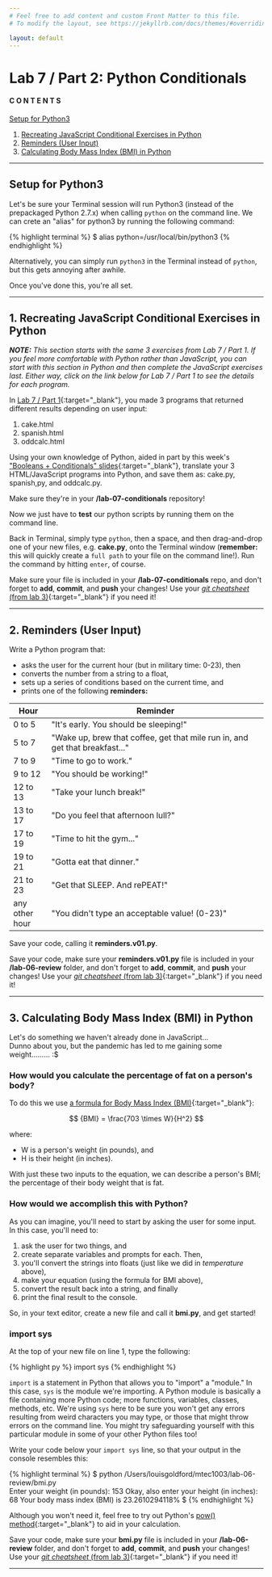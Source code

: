 ```yaml
---
# Feel free to add content and custom Front Matter to this file.
# To modify the layout, see https://jekyllrb.com/docs/themes/#overriding-theme-defaults

layout: default
---
```


<script src="https://cdn.mathjax.org/mathjax/latest/MathJax.js?config=TeX-AMS-MML_HTMLorMML" type="text/javascript"></script>
<!-- http://www.iangoodfellow.com/blog/jekyll/markdown/tex/2016/11/07/latex-in-markdown.html -->

# Lab 7 / Part 2: Python Conditionals   

#### C O N T E N T S  
<a href="#setup">Setup for Python3</a>  
1. <a href="#js-stuff">Recreating JavaScript Conditional Exercises in Python</a>  
2. <a href="#reminders-user">Reminders (User Input)</a>
3. <a href="#bmi">Calculating Body Mass Index (BMI) in Python</a>

* * *

<a id="setup"></a>
## Setup for Python3   

Let's be sure your Terminal session will run Python3 (instead of the prepackaged Python 2.7.x) when calling `python` on the command line. We can crete an "alias" for python3 by running the following command:  

  {% highlight terminal %}
  $ alias python=/usr/local/bin/python3 {% endhighlight %}

Alternatively, you can simply run `python3` in the Terminal instead of `python`, but this gets annoying after awhile.  

Once you've done this, you're all set.  

* * *  

<a id="js-stuff"></a>
## 1. Recreating JavaScript Conditional Exercises in Python    

_**NOTE:** This section starts with the same 3 exercises from Lab 7 / Part 1. If you feel more comfortable with Python rather than JavaScript, you can start with this section in Python and then complete the JavaScript exercises last. Either way, click on the link below for Lab 7 / Part 1 to see the details for each program._  

In [Lab 7 / Part 1](/Goldford-MTEC1003-OL04/labs/07/lab-07-part1-javascript-conditionals.html){:target="_blank"}, you made 3 programs that returned different results depending on user input:  

  1. cake.html  
  2. spanish.html  
  3. oddcalc.html  

Using your own knowledge of Python, aided in part by this week's ["Booleans + Conditionals" slides](https://einbahnstrasse.github.io/MTEC1003-OL04-slides/slides/python.conditionals.tutorial.v01/#/){:target="_blank"}, translate your 3 HTML/JavaScript programs into Python, and save them as: cake.py, spanish,py, and oddcalc.py.

Make sure they're in your **/lab-07-conditionals** repository!

Now we just have to **test** our python scripts by running them on the command line.

Back in Terminal, simply type `python`, then a space, and then drag-and-drop one of your new files, e.g. **cake.py**, onto the Terminal window (**remember:** this will quickly create a `full path` to your file on the command line!). Run the command by hitting `enter`, of course.

Make sure your file is included in your **/lab-07-conditionals** repo, and don't forget to **add**, **commit**, and **push** your changes! Use your [_git cheatsheet_ (from lab 3)](/Goldford-MTEC1003-OL04/labs/03/lab-03-git-intro.html){:target="_blank"} if you need it!  

* * *   

<a id="reminders-user"></a>
## 2. Reminders (User Input)  

Write a Python program that:
* asks the user for the current hour (but in military time: 0-23), then  
* converts the number from a string to a float,  
* sets up a series of conditions based on the current time, and  
* prints one of the following **reminders:**  

<div class="schedulingtable">
<table>
<colgroup>
<col width="15%" />
<col width="85%" />
</colgroup>
<thead>
<tr class="header">
<th>Hour</th>
<th>Reminder</th>
</tr>
</thead>
<tbody>
<tr>
<td markdown="span">0 to 5</td>
<td markdown="span">"It's early. You should be sleeping!"</td>
</tr>
<tr>
<td markdown="span">5 to 7</td>
<td markdown="span">"Wake up, brew that coffee, get that mile run in, and get that breakfast..."</td>
</tr>
<tr>
<td markdown="span">7 to 9</td>
<td markdown="span">"Time to go to work."</td>
</tr>
<tr>
<td markdown="span">9 to 12</td>
<td markdown="span">"You should be working!"</td>
</tr>
<tr>
<td markdown="span">12 to 13</td>
<td markdown="span">"Take your lunch break!"</td>
</tr>
<tr>
<td markdown="span">13 to 17</td>
<td markdown="span">"Do you feel that afternoon lull?"</td>
</tr>
<tr>
<td markdown="span">17 to 19</td>
<td markdown="span">"Time to hit the gym..."</td>
</tr>
<tr>
<td markdown="span">19 to 21</td>
<td markdown="span">"Gotta eat that dinner."</td>
</tr>
<tr>
<td markdown="span">21 to 23</td>
<td markdown="span">"Get that SLEEP. And rePEAT!"</td>
</tr>
<tr>
<td markdown="span">any other hour</td>
<td markdown="span">"You didn't type an acceptable value! (0-23)"</td>
</tr>
</tbody>
</table>
</div>

Save your code, calling it **reminders.v01.py**.

Save your code, make sure your **reminders.v01.py** file is included in your **/lab-06-review** folder, and don't forget to **add**, **commit**, and **push** your changes! Use your [_git cheatsheet_ (from lab 3)](/Goldford-MTEC1003-OL04/labs/03/lab-03-git-intro.html){:target="_blank"} if you need it!  

* * *

<a id="bmi"></a>
## 3. Calculating Body Mass Index (BMI) in Python

Let's do something we haven't already done in JavaScript...  
Dunno about you, but the pandemic has led to me gaining some weight......... :$  

### How would you calculate the percentage of fat on a person's body?  

To do this we use [a formula for Body Mass Index (BMI)](https://www.pleacher.com/mp/mlessons/algebra/funform.pdf){:target="_blank"}:  

$$ {BMI} = \frac{703 \times W}{H^2} $$

where:
  * W is a person's weight (in pounds), and  
  * H is their height (in inches).  

With just these two inputs to the equation, we can describe a person's BMI; the percentage of their body weight that is fat.  

### How would we accomplish this with Python?  

As you can imagine, you'll need to start by asking the user for some input.  
In this case, you'll need to:  
1. ask the user for two things, and  
2. create separate variables and prompts for each. Then,  
3. you'll convert the strings into floats (just like we did in _temperature_ above),
4. make your equation (using the formula for BMI above),    
5. convert the result back into a string, and finally  
6. print the final result to the console.

So, in your text editor, create a new file and call it **bmi.py**, and get started!

### import sys

At the top of your new file on line 1, type the following:  

  {% highlight py %} import sys {% endhighlight %}

`import` is a statement in Python that allows you to "import" a "module." In this case, `sys` is the module we're importing. A Python module is basically a file containing more Python code; more functions, variables, classes, methods, etc. We're using `sys` here to be sure you won't get any errors resulting from weird characters you may type, or those that might throw errors on the command line. You might try safeguarding yourself with this particular module in some of your other Python files too!

Write your code below your `import sys` line, so that your output in the console resembles this:

  {% highlight terminal %}
  $ python /Users/louisgoldford/mtec1003/lab-06-review/bmi.py  
  Enter your weight (in pounds): 153
  Okay, also enter your height (in inches): 68
  Your body mass index (BMI) is 23.2610294118%
  $ {% endhighlight %}

Although you won't need it, feel free to try out Python's [pow() method](https://www.w3schools.com/python/ref_func_pow.asp){:target="_blank"} to aid in your calculation.  

Save your code, make sure your **bmi.py** file is included in your **/lab-06-review** folder, and don't forget to **add**, **commit**, and **push** your changes! Use your [_git cheatsheet_ (from lab 3)](/Goldford-MTEC1003-OL04/labs/03/lab-03-git-intro.html){:target="_blank"} if you need it!

* * *
